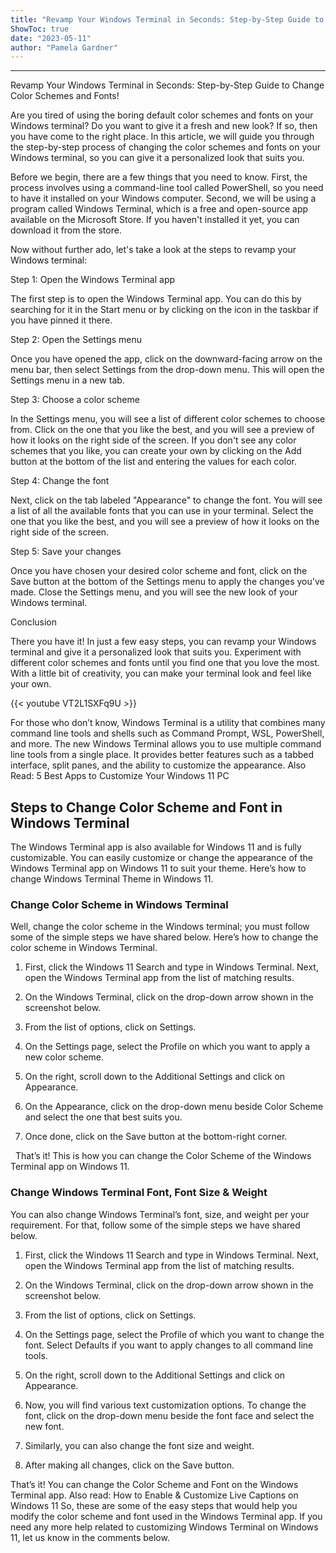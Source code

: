 ```yaml
---
title: "Revamp Your Windows Terminal in Seconds: Step-by-Step Guide to Change Color Schemes and Fonts!"
ShowToc: true 
date: "2023-05-11"
author: "Pamela Gardner"
---
```

*****
Revamp Your Windows Terminal in Seconds: Step-by-Step Guide to Change Color Schemes and Fonts!

Are you tired of using the boring default color schemes and fonts on your Windows terminal? Do you want to give it a fresh and new look? If so, then you have come to the right place. In this article, we will guide you through the step-by-step process of changing the color schemes and fonts on your Windows terminal, so you can give it a personalized look that suits you.

Before we begin, there are a few things that you need to know. First, the process involves using a command-line tool called PowerShell, so you need to have it installed on your Windows computer. Second, we will be using a program called Windows Terminal, which is a free and open-source app available on the Microsoft Store. If you haven't installed it yet, you can download it from the store.

Now without further ado, let's take a look at the steps to revamp your Windows terminal:

Step 1: Open the Windows Terminal app

The first step is to open the Windows Terminal app. You can do this by searching for it in the Start menu or by clicking on the icon in the taskbar if you have pinned it there.

Step 2: Open the Settings menu

Once you have opened the app, click on the downward-facing arrow on the menu bar, then select Settings from the drop-down menu. This will open the Settings menu in a new tab.

Step 3: Choose a color scheme

In the Settings menu, you will see a list of different color schemes to choose from. Click on the one that you like the best, and you will see a preview of how it looks on the right side of the screen. If you don't see any color schemes that you like, you can create your own by clicking on the Add button at the bottom of the list and entering the values for each color.

Step 4: Change the font

Next, click on the tab labeled "Appearance" to change the font. You will see a list of all the available fonts that you can use in your terminal. Select the one that you like the best, and you will see a preview of how it looks on the right side of the screen.

Step 5: Save your changes

Once you have chosen your desired color scheme and font, click on the Save button at the bottom of the Settings menu to apply the changes you've made. Close the Settings menu, and you will see the new look of your Windows terminal.

Conclusion

There you have it! In just a few easy steps, you can revamp your Windows terminal and give it a personalized look that suits you. Experiment with different color schemes and fonts until you find one that you love the most. With a little bit of creativity, you can make your terminal look and feel like your own.

{{< youtube VT2L1SXFq9U >}} 



For those who don’t know, Windows Terminal is a utility that combines many command line tools and shells such as Command Prompt, WSL, PowerShell, and more.
The new Windows Terminal allows you to use multiple command line tools from a single place. It provides better features such as a tabbed interface, split panes, and the ability to customize the appearance.
Also Read: 5 Best Apps to Customize Your Windows 11 PC

 
## Steps to Change Color Scheme and Font in Windows Terminal


The Windows Terminal app is also available for Windows 11 and is fully customizable. You can easily customize or change the appearance of the Windows Terminal app on Windows 11 to suit your theme. Here’s how to change Windows Terminal Theme in Windows 11.

 
### Change Color Scheme in Windows Terminal


Well, change the color scheme in the Windows terminal; you must follow some of the simple steps we have shared below. Here’s how to change the color scheme in Windows Terminal.
1. First, click the Windows 11 Search and type in Windows Terminal. Next, open the Windows Terminal app from the list of matching results.

2. On the Windows Terminal, click on the drop-down arrow shown in the screenshot below.

3. From the list of options, click on Settings.

4. On the Settings page, select the Profile on which you want to apply a new color scheme.

5. On the right, scroll down to the Additional Settings and click on Appearance.

6. On the Appearance, click on the drop-down menu beside Color Scheme and select the one that best suits you.

7. Once done, click on the Save button at the bottom-right corner.

 
That’s it! This is how you can change the Color Scheme of the Windows Terminal app on Windows 11.

 
### Change Windows Terminal Font, Font Size & Weight


You can also change Windows Terminal’s font, size, and weight per your requirement. For that, follow some of the simple steps we have shared below.
1. First, click the Windows 11 Search and type in Windows Terminal. Next, open the Windows Terminal app from the list of matching results.

2. On the Windows Terminal, click on the drop-down arrow shown in the screenshot below.

3. From the list of options, click on Settings.

4. On the Settings page, select the Profile of which you want to change the font. Select Defaults if you want to apply changes to all command line tools.

5. On the right, scroll down to the Additional Settings and click on Appearance.

6. Now, you will find various text customization options. To change the font, click on the drop-down menu beside the font face and select the new font.

7. Similarly, you can also change the font size and weight.

8. After making all changes, click on the Save button.

That’s it! You can change the Color Scheme and Font on the Windows Terminal app.
Also read: How to Enable & Customize Live Captions on Windows 11
So, these are some of the easy steps that would help you modify the color scheme and font used in the Windows Terminal app. If you need any more help related to customizing Windows Terminal on Windows 11, let us know in the comments below.




